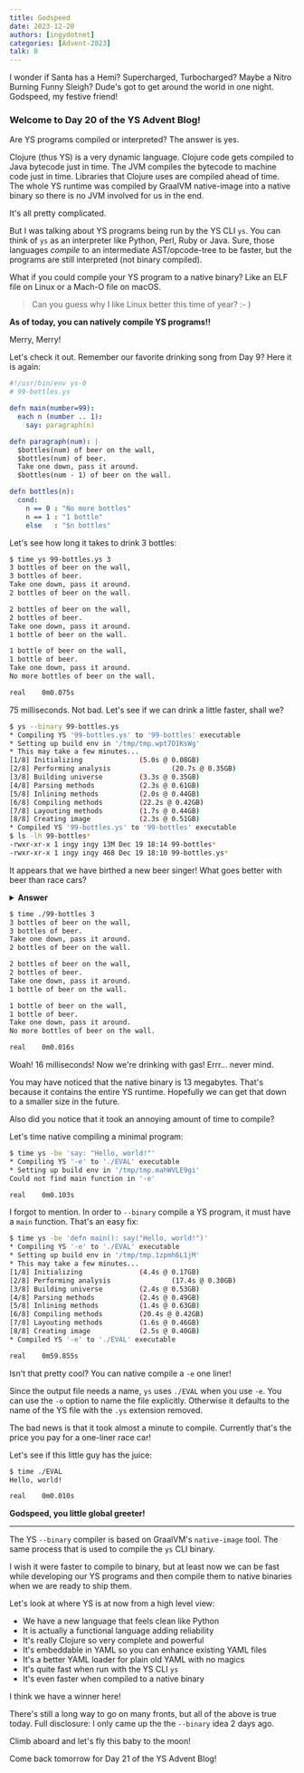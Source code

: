 ```yaml
---
title: Godspeed
date: 2023-12-20
authors: [ingydotnet]
categories: [Advent-2023]
talk: 0
---
```


I wonder if Santa has a Hemi?
Supercharged, Turbocharged?
Maybe a Nitro Burning Funny Sleigh?
Dude's got to get around the world in one night.
Godspeed, my festive friend!

<!-- more -->


### Welcome to Day 20 of the YS Advent Blog!

Are YS programs compiled or interpreted?
The answer is yes.

Clojure (thus YS) is a very dynamic language.
Clojure code gets compiled to Java bytecode just in time.
The JVM compiles the bytecode to machine code just in time.
Libraries that Clojure uses are compiled ahead of time.
The whole YS runtime was compiled by GraalVM native-image into a native binary
so there is no JVM involved for us in the end.

It's all pretty complicated.

But I was talking about YS programs being run by the YS CLI `ys`.
You can think of `ys` as an interpreter like Python, Perl, Ruby or Java.
Sure, those languages _compile_ to an intermediate AST/opcode-tree to be faster,
but the programs are still interpreted (not binary compiled).

What if you could compile your YS program to a native binary?
Like an ELF file on Linux or a Mach-O file on macOS.

> Can you guess why I like Linux better this time of year? :- )

**As of today, you can natively compile YS programs!!**

Merry, Merry!

Let's check it out.
Remember our favorite drinking song from Day 9?
Here it is again:

```yaml
#!/usr/bin/env ys-0
# 99-bottles.ys

defn main(number=99):
  each n (number .. 1):
    say: paragraph(n)

defn paragraph(num): |
  $bottles(num) of beer on the wall,
  $bottles(num) of beer.
  Take one down, pass it around.
  $bottles(num - 1) of beer on the wall.

defn bottles(n):
  cond:
    n == 0 : "No more bottles"
    n == 1 : "1 bottle"
    else   : "$n bottles"
```

Let's see how long it takes to drink 3 bottles:

```bash
$ time ys 99-bottles.ys 3
3 bottles of beer on the wall,
3 bottles of beer.
Take one down, pass it around.
2 bottles of beer on the wall.

2 bottles of beer on the wall,
2 bottles of beer.
Take one down, pass it around.
1 bottle of beer on the wall.

1 bottle of beer on the wall,
1 bottle of beer.
Take one down, pass it around.
No more bottles of beer on the wall.

real    0m0.075s
```

75 milliseconds. Not bad.
Let's see if we can drink a little faster, shall we?

```bash
$ ys --binary 99-bottles.ys
* Compiling YS '99-bottles.ys' to '99-bottles' executable
* Setting up build env in '/tmp/tmp.wpt7O1KsWg'
* This may take a few minutes...
[1/8] Initializing              (5.0s @ 0.08GB)
[2/8] Performing analysis               (20.7s @ 0.35GB)
[3/8] Building universe         (3.3s @ 0.35GB)
[4/8] Parsing methods           (2.3s @ 0.61GB)
[5/8] Inlining methods          (2.0s @ 0.44GB)
[6/8] Compiling methods         (22.2s @ 0.42GB)
[7/8] Layouting methods         (1.7s @ 0.44GB)
[8/8] Creating image            (2.3s @ 0.51GB)
* Compiled YS '99-bottles.ys' to '99-bottles' executable
$ ls -lh 99-bottles*
-rwxr-xr-x 1 ingy ingy 13M Dec 19 18:14 99-bottles*
-rwxr-xr-x 1 ingy ingy 468 Dec 19 18:10 99-bottles.ys*
```

It appears that we have birthed a new beer singer!
What goes better with beer than race cars?

<details><summary><strong>Answer</strong></summary>

Almost anything.
</details><p></p>

```bash
$ time ./99-bottles 3
3 bottles of beer on the wall,
3 bottles of beer.
Take one down, pass it around.
2 bottles of beer on the wall.

2 bottles of beer on the wall,
2 bottles of beer.
Take one down, pass it around.
1 bottle of beer on the wall.

1 bottle of beer on the wall,
1 bottle of beer.
Take one down, pass it around.
No more bottles of beer on the wall.

real    0m0.016s
```

Woah! 16 milliseconds! Now we're drinking with gas!
Errr... never mind.

You may have noticed that the native binary is 13 megabytes.
That's because it contains the entire YS runtime.
Hopefully we can get that down to a smaller size in the future.

Also did you notice that it took an annoying amount of time to compile?

Let's time native compiling a minimal program:

```bash
$ time ys -be 'say: "Hello, world!"'
* Compiling YS '-e' to './EVAL' executable
* Setting up build env in '/tmp/tmp.mahWVLE9gi'
Could not find main function in '-e'

real    0m0.103s
```

I forgot to mention.
In order to `--binary` compile a YS program, it must have a `main` function.
That's an easy fix:

```bash
$ time ys -be 'defn main(): say("Hello, world!")'
* Compiling YS '-e' to './EVAL' executable
* Setting up build env in '/tmp/tmp.1zpmh6L1jM'
* This may take a few minutes...
[1/8] Initializing              (4.4s @ 0.17GB)
[2/8] Performing analysis               (17.4s @ 0.30GB)
[3/8] Building universe         (2.4s @ 0.53GB)
[4/8] Parsing methods           (2.4s @ 0.49GB)
[5/8] Inlining methods          (1.4s @ 0.63GB)
[6/8] Compiling methods         (20.4s @ 0.42GB)
[7/8] Layouting methods         (1.6s @ 0.46GB)
[8/8] Creating image            (2.5s @ 0.40GB)
* Compiled YS '-e' to './EVAL' executable

real    0m59.855s
```

Isn't that pretty cool?
You can native compile a `-e` one liner!

Since the output file needs a name, `ys` uses `./EVAL` when you use `-e`.
You can use the `-o` option to name the file explicitly.
Otherwise it defaults to the name of the YS file with the `.ys` extension
removed.

The bad news is that it took almost a minute to compile.
Currently that's the price you pay for a one-liner race car!

Let's see if this little guy has the juice:

```bash
$ time ./EVAL
Hello, world!

real    0m0.010s
```

**Godspeed, you little global greeter!**

----

The YS `--binary` compiler is based on GraalVM's `native-image` tool.
The same process that is used to compile the `ys` CLI binary.

I wish it were faster to compile to binary, but at least now we can be fast
while developing our YS programs and then compile them to native binaries when
we are ready to ship them.

Let's look at where YS is at now from a high level view:

* We have a new language that feels clean like Python
* It is actually a functional language adding reliability
* It's really Clojure so very complete and powerful
* It's embeddable in YAML so you can enhance existing YAML files
* It's a better YAML loader for plain old YAML with no magics
* It's quite fast when run with the YS CLI `ys`
* It's even faster when compiled to a native binary

I think we have a winner here!

There's still a long way to go on many fronts, but all of the above is true
today.
Full disclosure: I only came up the the `--binary` idea 2 days ago.

Climb aboard and let's fly this baby to the moon!

Come back tomorrow for Day 21 of the YS Advent Blog!

